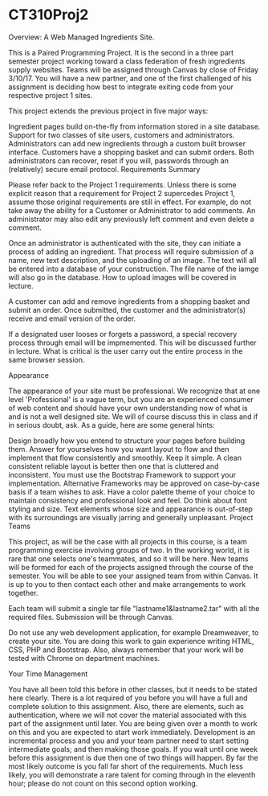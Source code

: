 # CT310Proj2
Overview: A Web Managed Ingredients Site.

This is a Paired Programming Project. It is the second in a three part semester project working toward a class federation of fresh ingredients supply websites. Teams will be assigned through Canvas by close of Friday 3/10/17. You will have a new partner, and one of the first challenged of his assignment is deciding how best to integrate exiting code from your respective project 1 sites.

This project extends the previous project in five major ways:

Ingredient pages build on-the-fly from information stored in a site database.
Support for two classes of site users, customers and administrators.
Administrators can add new ingredients through a custom built browser interface.
Customers have a shopping basket and can submit orders.
Both administrators can recover, reset if you will, passwords through an (relatively) secure email protocol.
Requirements Summary

Please refer back to the Project 1 requirements. Unless there is some explicit reason that a requirement for Project 2 supercedes Project 1, assume those original requirements are still in effect. For example, do not take away the ability for a Customer or Administrator to add comments. An administrator may also edit any previously left comment and even delete a comment.

Once an administrator is authenticated with the site, they can initiate a process of adding an ingredient. That process will require submission of a name, new text description, and the uploading of an image. The text will all be entered into a database of your construction. The file name of the iamge will also go in the database. How to upload images will be covered in lecture.

A customer can add and remove ingredients from a shopping basket and submit an order. Once submitted, the customer and the administrator(s) receive and email version of the order.

If a designated user looses or forgets a password, a special recovery process through email will be impmemented. This will be discussed further in lecture. What is critical is the user carry out the entire process in the same browser session.

Appearance

The appearance of your site must be professional. We recognize that at one level 'Professional' is a vague term, but you are an experienced consumer of web content and should have your own understanding now of what is and is not a well designed site. We will of course discuss this in class and if in serious doubt, ask. As a guide, here are some general hints:

Design broadly how you entend to structure your pages before building them. Answer for yourselves how you want layout to flow and then implement that flow consistently and smoothly.
Keep it simple. A clean consistent reliable layout is better then one that is cluttered and inconsistent.
You must use the Bootstrap Framework to support your implementation. Alternative Frameworks may be approved on case-by-case basis if a team wishes to ask.
Have a color palette theme of your choice to maintain consistency and professional look and feel.
Do think about font styling and size. Text elements whose size and appearance is out-of-step with its surroundings are visually jarring and generally unpleasant.
Project Teams

This project, as will be the case with all projects in this course, is a team programming exercise involving groups of two. In the working world, it is rare that one selects one's teammates, and so it will be here. New teams will be formed for each of the projects assigned through the course of the semester. You will be able to see your assigned team from within Canvas. It is up to you to then contact each other and make arrangements to work together.

Each team will submit a single tar file "lastname1&lastname2.tar" with all the required files. Submission will be through Canvas.

Do not use any web development application, for example Dreamweaver, to create your site. You are doing this work to gain experience writing HTML, CSS, PHP and Bootstrap. Also, always remember that your work will be tested with Chrome on department machines.

Your Time Management

You have all been told this before in other classes, but it needs to be stated here clearly. There is a lot required of you before you will have a full and complete solution to this assignment. Also, there are elements, such as authentication, where we will not cover the material associated with this part of the assignment until later. You are being given over a month to work on this and you are expected to start work immediately. Development is an incremental process and you and your team partner need to start setting intermediate goals; and then making those goals. If you wait until one week before this assignment is due then one of two things will happen. By far the most likely outcome is you fall far short of the requirements. Much less likely, you will demonstrate a rare talent for coming through in the eleventh hour; please do not count on this second option working.

